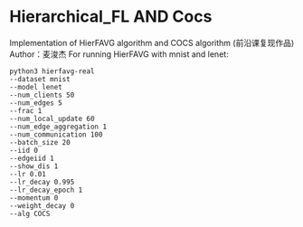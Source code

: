 # Hierarchical_FL AND Cocs
Implementation of HierFAVG algorithm and COCS algorithm
(前沿课复现作品)
Author：麦浚杰
For running HierFAVG with mnist and lenet:
```
python3 hierfavg-real
--dataset mnist 
--model lenet 
--num_clients 50 
--num_edges 5 
--frac 1 
--num_local_update 60 
--num_edge_aggregation 1 
--num_communication 100
--batch_size 20 
--iid 0
--edgeiid 1
--show_dis 1
--lr 0.01
--lr_decay 0.995
--lr_decay_epoch 1
--momentum 0
--weight_decay 0
--alg COCS
```